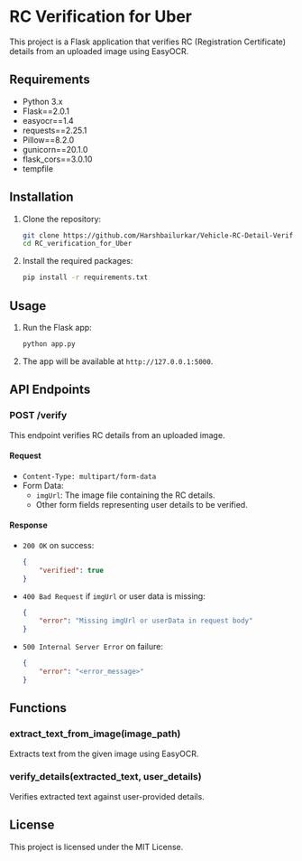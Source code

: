 # RC Verification for Uber

This project is a Flask application that verifies RC (Registration Certificate) details from an uploaded image using EasyOCR.

## Requirements

- Python 3.x
- Flask==2.0.1
- easyocr==1.4
- requests==2.25.1
- Pillow==8.2.0
- gunicorn==20.1.0
- flask_cors==3.0.10
- tempfile

## Installation

1. Clone the repository:
    ```sh
    git clone https://github.com/Harshbailurkar/Vehicle-RC-Detail-Verification-for-Uber.git
    cd RC_verification_for_Uber
    ```

2. Install the required packages:
    ```sh
    pip install -r requirements.txt
    ```

## Usage

1. Run the Flask app:
    ```sh
    python app.py
    ```

2. The app will be available at `http://127.0.0.1:5000`.

## API Endpoints

### POST /verify

This endpoint verifies RC details from an uploaded image.

#### Request

- `Content-Type: multipart/form-data`
- Form Data:
  - `imgUrl`: The image file containing the RC details.
  - Other form fields representing user details to be verified.

#### Response

- `200 OK` on success:
    ```json
    {
        "verified": true
    }
    ```
- `400 Bad Request` if `imgUrl` or user data is missing:
    ```json
    {
        "error": "Missing imgUrl or userData in request body"
    }
    ```
- `500 Internal Server Error` on failure:
    ```json
    {
        "error": "<error_message>"
    }
    ```

## Functions

### extract_text_from_image(image_path)

Extracts text from the given image using EasyOCR.

### verify_details(extracted_text, user_details)

Verifies extracted text against user-provided details.

## License

This project is licensed under the MIT License.
